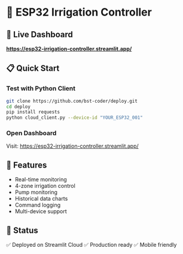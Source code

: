 # 🌱 ESP32 Irrigation Controller

## 🚀 Live Dashboard
**https://esp32-irrigation-controller.streamlit.app/**

## 📋 Quick Start

### Test with Python Client
```bash
git clone https://github.com/bst-coder/deploy.git
cd deploy
pip install requests
python cloud_client.py --device-id "YOUR_ESP32_001"
```

### Open Dashboard
Visit: https://esp32-irrigation-controller.streamlit.app/

## 🔧 Features
- Real-time monitoring
- 4-zone irrigation control  
- Pump monitoring
- Historical data charts
- Command logging
- Multi-device support

## 🎯 Status
✅ Deployed on Streamlit Cloud
✅ Production ready
✅ Mobile friendly